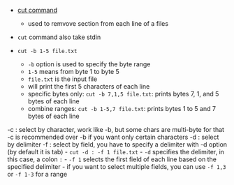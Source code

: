 - [cut command](https://youtu.be/GYP2T34v56E?si=wyrSkh3owFBtknnH&t=37)
  - used to remvove section from each line of a files

- `cut` command also take stdin

- `cut -b 1-5 file.txt`
  - `-b` option is used to specify the byte range
  - `1-5` means from byte 1 to byte 5
  - `file.txt` is the input file
  - will print the first 5 characters of each line
  - specific bytes only: `cut -b 7,1,5 file.txt`: prints bytes 7, 1, and 5 bytes of each line
  - combine ranges: `cut -b 1-5,7 file.txt`: prints bytes 1 to 5 and 7 bytes of each line

-c : select by character, work like -b, but some chars are multi-byte for that -c is recommended over -b if you want only certain characters
-d : select by delimiter
-f : select by field, you have to specify a delimiter with -d option (by default it is tab)
    - `cut -d : -f 1 file.txt`
      - `-d` specifies the delimiter, in this case, a colon `:`
      - `-f 1` selects the first field of each line based on the specified delimiter
      - if you want to select multiple fields, you can use `-f 1,3` or `-f 1-3` for a range
